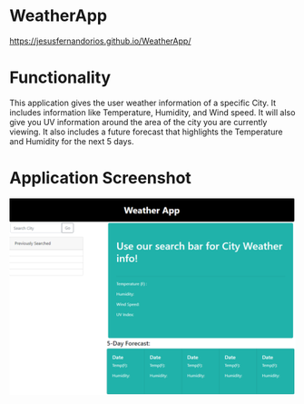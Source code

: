 # WeatherApp
https://jesusfernandorios.github.io/WeatherApp/

# Functionality
This application gives the user weather information of a specific City. It includes information like Temperature, Humidity, and Wind speed. It will also give you UV information around the area of the city you are currently viewing. It also includes a future forecast that highlights the Temperature and Humidity for the next 5 days.



# Application Screenshot

![WeatherApp](WeatherApp.png)
